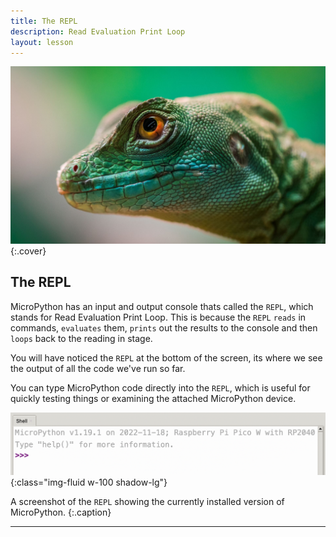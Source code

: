```yaml
---
title: The REPL
description: Read Evaluation Print Loop
layout: lesson
---
```


![Picture of a Reptile close up](assets/repl.jpg){:.cover}

## The REPL

MicroPython has an input and output console thats called the `REPL`, which stands for Read Evaluation Print Loop. This is because the `REPL` `reads` in commands, `evaluates` them, `prints` out the results to the console and then `loops` back to the reading in stage.

You will have noticed the `REPL` at the bottom of the screen, its where we see the output of all the code we've run so far.

You can type MicroPython code directly into the `REPL`, which is useful for quickly testing things or examining the attached MicroPython device.

![Screenshot of the REPL](assets/repl.png){:class="img-fluid w-100 shadow-lg"}

A screenshot of the `REPL` showing the currently installed version of MicroPython.
{:.caption}

---
